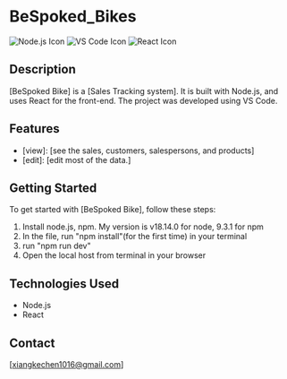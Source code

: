 # BeSpoked_Bikes

![Node.js Icon](https://img.icons8.com/color/48/000000/nodejs.png "Node.js") ![VS Code Icon](https://img.icons8.com/color/48/000000/visual-studio-code-2019.png "VS Code") ![React Icon](https://img.icons8.com/color/48/000000/react-native.png "React")

## Description

[BeSpoked Bike] is a [Sales Tracking system]. It is built with Node.js, and uses React for the front-end. The project was developed using VS Code.

## Features

- [view]: [see the sales, customers, salespersons, and products]
- [edit]: [edit most of the data.]

## Getting Started

To get started with [BeSpoked Bike], follow these steps:

1. Install node.js, npm. My version is v18.14.0 for node, 9.3.1 for npm
2. In the file, run "npm install"(for the first time) in your terminal
3. run "npm run dev" 
4. Open the local host from terminal in your browser

## Technologies Used

- Node.js
- React


## Contact

[xiangkechen1016@gmail.com]
